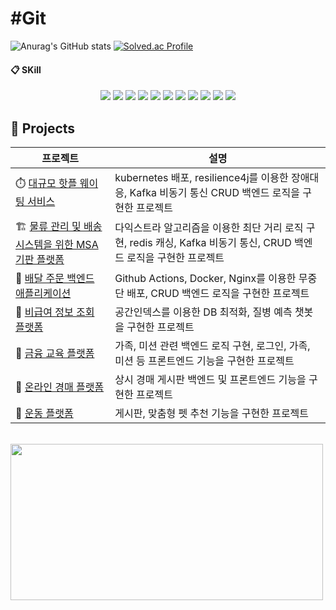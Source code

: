 

  
# #Git
![Anurag's GitHub stats](https://github-readme-stats.vercel.app/api?username=Leewon2&show_icons=true&theme=radical)
[![Solved.ac Profile](http://mazassumnida.wtf/api/v2/generate_badge?boj=dnjsgml1205)](https://solved.ac/dnjsgml1205/)

####  :clipboard: SKill
<div align="center">
  <img src="https://img.shields.io/badge/Kubernetes-326CE5?style=for-the-badge&logo=Kubernetes&logoColor=white">
  <img src="https://img.shields.io/badge/JAVA-007396?style=for-the-badge&logo=Java&logoColor=white">
  <img src="https://img.shields.io/badge/SpringBoot-6DB33F?style=for-the-badge&logo=SpringBoot&logoColor=white">
  <img src="https://img.shields.io/badge/JavaScript-F7DF1E?style=for-the-badge&logo=JavaScript&logoColor=white">
  <img src="https://img.shields.io/badge/HTML-E34F26?style=for-the-badge&logo=HTML5&logoColor=white">
  <img src="https://img.shields.io/badge/CSS-1572B6?style=for-the-badge&logo=CSS3&logoColor=white">
  <img src="https://img.shields.io/badge/Vue-4FC08D?style=for-the-badge&logo=vuedotjs&logoColor=white">
  <img src="https://img.shields.io/badge/MySQL-4479A1?style=for-the-badge&logo=MySQL&logoColor=white"> 
  <img src="https://img.shields.io/badge/react-61DAFB?style=for-the-badge&logo=react&logoColor=white">
  <img src="https://img.shields.io/badge/git-181717?style=for-the-badge&logo=github&logoColor=white">
  <img src="https://img.shields.io/badge/jira-0052CC?style=for-the-badge&logo=jira&logoColor=white">

</div>

## 📂 Projects

| 프로젝트 | 설명 |
|----------|------|
| ⏱️ [대규모 핫플 웨이팅 서비스](https://github.com/Leewon2/waitless) | kubernetes 배포, resilience4j를 이용한 장애대응, Kafka 비동기 통신 CRUD 백엔드 로직을 구현한 프로젝트 |
| 🏗 [물류 관리 및 배송 시스템을 위한 MSA 기판 플랫폼](https://github.com/Leewon2/HubRouteSystem) | 다익스트라 알고리즘을 이용한 최단 거리 로직 구현, redis 캐싱, Kafka 비동기 통신, CRUD 백엔드 로직을 구현한 프로젝트 |
| 🛵 [배달 주문 백엔드 애플리케이션](https://github.com/Leewon2/delivery) | Github Actions, Docker, Nginx를 이용한 무중단 배포, CRUD 백엔드 로직을 구현한 프로젝트 |
| 🏥 [비급여 정보 조회 플랫폼](https://github.com/Leewon2/anafine) | 공간인덱스를 이용한 DB 최적화, 질병 예측 챗봇을 구현한 프로젝트 |
| 🧸 [금융 교육 플랫폼](https://github.com/Leewon2/woowahan-bank) | 가족, 미션 관련 백엔드 로직 구현, 로그인, 가족, 미션 등 프론트엔드 기능을 구현한 프로젝트 |
| 🔨 [온라인 경매 플랫폼](https://github.com/Leewon2/AVOCADO) | 상시 경매 게시판 백엔드 및 프론트엔드 기능을 구현한 프로젝트 |
| 🏃 [운동 플랫폼](https://github.com/Leewon2/dekendeken) | 게시판, 맞춤형 펫 추천 기능을 구현한 프로젝트 |


<br>

<a href="https://www.gitanimals.org/en_US?utm_medium=image&utm_source=Leewon2&utm_content=farm">
<img
  src="https://render.gitanimals.org/farms/Leewon2"
  width="500"
  height="250"
/>
</a>
 
</div>
